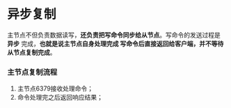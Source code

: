 异步复制
================================================================
主节点不但负责数据读写，**还负责把写命令同步给从节点**。写命令的发送过程是 **异步** 完成，**也就是说主节点自身处理完成
写命令后直接返回给客户端，并不等待从节点复制完成**。

### 主节点复制流程
1. 主节点6379接收处理命令；
2. 命令处理完之后返回响应结果；
